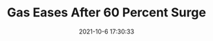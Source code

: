---
"title": "Gas Eases After 60 Percent Surge"
"date": "2021-10-6 17:30:33"
"feed_name": "RIGZONE"
"feed_website": "http://www.rigzone.com/"
"feed_rss": "http://www.rigzone.com/news/rss/rigzone_latest.aspx"
"link": "https://www.rigzone.com/news/wire/gas_eases_after_60_percent_surge-06-oct-2021-166642-article/?rss=true"
"source": "None"
"file": "_posts/2021-1-1-a6c40f3a393fc5ad29add9459033f29aa80a8f96.md"
"accident": "0"
"drilling": "0"
"dead": "0"
"injured": "0"
"arrested": "0"
"place": "unknown place"
"where": "unknown site"
"causes": "unknown"
"place_uri": "unknown place"
---